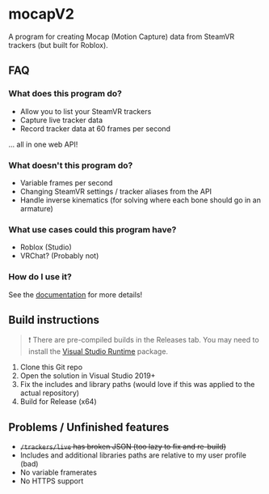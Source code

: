# mocapV2
A program for creating Mocap (Motion Capture) data from SteamVR trackers (but built for Roblox).

## FAQ

### What does this program do?

- Allow you to list your SteamVR trackers
- Capture live tracker data
- Record tracker data at 60 frames per second

... all in one web API!

### What doesn't this program do?

- Variable frames per second
- Changing SteamVR settings / tracker aliases from the API
- Handle inverse kinematics (for solving where each bone should go in an armature)

### What use cases could this program have?

- Roblox (Studio)
- VRChat? (Probably not)

### How do I use it?

See the [documentation](docs) for more details!

## Build instructions

> :exclamation: There are pre-compiled builds in the Releases tab. You may need to install the [Visual Studio Runtime](https://learn.microsoft.com/en-us/cpp/windows/latest-supported-vc-redist?view=msvc-170) package.

1. Clone this Git repo
2. Open the solution in Visual Studio 2019+
3. Fix the includes and library paths (would love if this was applied to the actual repository)
4. Build for Release (x64)

## Problems / Unfinished features

- ~~`/trackers/live` has broken JSON (too lazy to fix and re-build)~~
- Includes and additional libraries paths are relative to my user profile (bad)
- No variable framerates
- No HTTPS support
